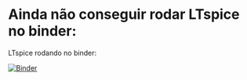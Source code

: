 # Ainda não conseguir rodar LTspice no binder:
LTspice rodando no binder:

[![Binder](https://mybinder.org/badge_logo.svg)](https://mybinder.org/v2/gh/odairjosebellini/LTspice/main)
